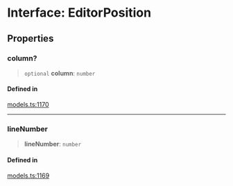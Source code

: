 # Interface: EditorPosition

## Properties

### column?

> `optional` **column**: `number`

#### Defined in

[models.ts:1170](https://github.com/live-codes/livecodes/blob/dd47937033b0f6a7246cbcc91dba5ba09e233513/src/sdk/models.ts#L1170)

***

### lineNumber

> **lineNumber**: `number`

#### Defined in

[models.ts:1169](https://github.com/live-codes/livecodes/blob/dd47937033b0f6a7246cbcc91dba5ba09e233513/src/sdk/models.ts#L1169)